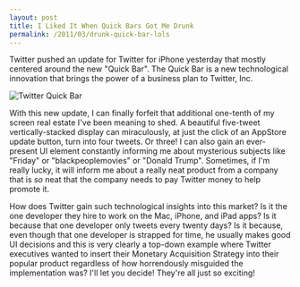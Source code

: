 ```yaml
---
layout: post
title: I Liked It When Quick Bars Got Me Drunk
permalink: /2011/03/drunk-quick-bar-lols
---
```


Twitter pushed an update for Twitter for iPhone yesterday that mostly centered
around the new "Quick Bar". The Quick Bar is a new technological innovation
that brings the power of a business plan to Twitter, Inc.

<img src="http://cl.ly/51io/lolquickbar.png" title="srsly, Twitter's Quick Bar sucks" alt="Twitter Quick Bar" />

With this new update, I can finally forfeit that additional one-tenth of my
screen real estate I've been meaning to shed. A beautiful five-tweet
vertically-stacked display can miraculously, at just the click of an AppStore
update button, turn into four tweets. Or three! I can also gain an ever-present
UI element constantly informing me about mysterious subjects like "Friday" or
"blackpeoplemovies" or "Donald Trump". Sometimes, if I'm really lucky, it will
inform me about a really neat product from a company that is *so* neat that the
company needs to pay Twitter money to help promote it.

How does Twitter gain such technological insights into this market? Is it the
one developer they hire to work on the Mac, iPhone, and iPad apps? Is it
because that one developer only tweets every twenty days? Is it because, even
though that one developer is strapped for time, he usually makes good UI
decisions and this is very clearly a top-down example where Twitter executives
wanted to insert their Monetary Acquisition Strategy into their popular product
regardless of how horrendously misguided the implementation was? I'll let you
decide! They're all just so exciting!
